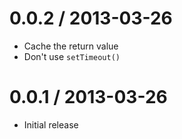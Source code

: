 
0.0.2 / 2013-03-26
==================

 - Cache the return value
 - Don't use `setTimeout()`

0.0.1 / 2013-03-26
==================

 - Initial release
